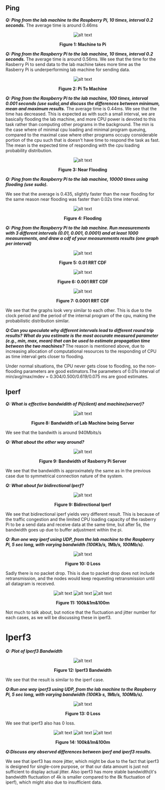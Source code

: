 ## Ping
***Q: Ping from the lab machine to the Raspberry Pi, 10 times, interval 0.2 seconds.***
The average time is around 0.46ms
<center>

![alt text](m_p02.png)


**Figure 1: Machine to Pi**

</center>

***Q: Ping from the Raspberry Pi to the lab machine, 10 times, interval 0.2 seconds.***
The average time is around 0.56ms.
We see that the time for the Rasberry Pi to send data to the lab machine takes more time as the Rasberry Pi is underperforming lab machine for sending data.

<center>

![alt text](p_m02.png)


**Figure 2: Pi To Machine**

</center>

***Q: Ping from the Raspberry Pi to the lab machine, 100 times, interval 0.001 seconds (use sudo),and discuss the differences between minimum, mean and maximum results.*** 
The average time is 0.44ms. We see that the time has decreased. This is expected as with such a small interval, we are basically flooding the lab machine, and more CPU power is devoted to this task rather than computing other programs in the background.
The min is the case where of minimal cpu loading and minimal program queuing, compared to the maximal case where other programs occupy considerable portion of the cpu such that is doesn't have time to respond the task as fast. The mean is the expected time of responding with the cpu loading probability distribution.

<center>

![alt text](ping_test.png)


**Figure 3: Near Flooding**

</center>

***Q: Ping from the Raspberry Pi to the lab machine, 10000 times using flooding (use sudo).***

We see that the average is 0.435, slightly faster than the near flooding for the same reason near flooding was faster than 0.02s time interval.
<center>

![alt text](flood.png)


**Figure 4: Flooding**

</center>


***Q: Ping from the Raspberry Pi to the lab machine. Run measurements with 3 different intervals (0.01, 0.001, 0.0001) and at least 1000 measurements, and draw a cdf of your measurements results (one graph per interval)***
<center>

![alt text](001RRT.png)


**Figure 5: 0.01 RRT CDF**

</center><center>

![alt text](0001RRT.png)


**Figure 6: 0.001 RRT CDF**

</center><center>

![alt text](00001RRT.png)


**Figure 7: 0.0001 RRT CDF**

</center>

We see that the graphs look very similar to each other. This is due to the clock period and the period of the internal program of the cpu, making the probabilistic distribution similar.

***Q:Can you speculate why different intervals lead to different round trip results? What do you estimate is the most accurate measured parameter (e.g., min, max, mean) that can be used to estimate propagation time between the two machines?***
The reason is mentioned above, due to increasing allocation of computational resources to the responding of CPU as time interval gets closer to flooding.

Under normal situations, the CPU never gets close to flooding, so the non-flooding parameters are good estimators.The parameters of 0.01s interval of min/avg/max/mdev = 0.304/0.500/0.619/0.075 ms are good estimates.


## Iperf

***Q: What is effective bandwidith of Pi(client) and machine(server)?***
<center>

![alt text](BW.png)


**Figure 8: Bandwidth of Lab Machine being Server**

</center>
We see that the bandwith is around 940Mbits/s

***Q: What about the other way around?***

<center>

![alt text](Bandwidth.png)


**Figure 9: Bandwidth of Rasberry Pi Server**

</center>
We see that the bandwidth is approximately the same as in the previous case due to symmetrical connection nature of the system.


***Q: What about for bidirectional Iperf?***

<center>

![alt text](output.png)


**Figure 9: Bidirectional Iperf**

</center>

We see that bidirectional iperf yields very different result. This is because of the traffic congestion and the limited CPU loading capacity of the rasberry Pi to be a send data and receive data at the same time,  but after 5s, the bandwidth goes up due to buffer adjustment within the pi.

***Q: Run one way iperf using UDP, from the lab machine to the Raspberry Pi, 5 sec long, with varying bandwidth (100Kb/s, 1Mb/s, 100Mb/s).***
<center>

![alt text](percent.png)


**Figure 10: 0 Loss**

</center>
Sadly there is no packet drop. This is due to packet drop does not include retransmission, and the nodes would keep requesting retransmission until all datagram is received.

<center>

![alt text](100kr.png)
![alt text](1mr.png)
![alt text](100mr.png)

**Figure 11: 100k&1m&100m**

</center>

Not much to talk about, but notice that the fluctuation and jitter number for each cases, as we will be discussing these in iperf3.

# Iperf3

***Q: Plot of Iperf3 Bandwidth***
<center>

![alt text](iperf3.png)


**Figure 12: Iperf3 Bandwidth**


</center>
We see that the result is similar to the iperf case.


***Q:Run one way iperf3 using UDP, from the lab machine to the Raspberry Pi, 5 sec long, with varying bandwidth (100Kb s, 1Mb/s, 100Mb/s).***
<center>

![alt text](percent.png)


**Figure 13: 0 Loss**

</center>

We see that iperf3 also has 0 loss.

<center>

![alt text](100k3.png)
![alt text](1m3.png)
![alt text](100m3.png)

**Figure 14: 100k&1m&100m**

</center>

***Q:Discuss any observed differences between iperf and iperf3 results.***

We see that iperf3 has more jitter, which might be due to the fact that iperf3 is designed for single-core purpose, or that our data amount is just not sufficient to display actual jitter. Also iperf3 has more stable bandwidth(it's bandwidth fluctuation of 4k is smaller compared to the 8k fluctuation of iperf), which might also due to insufficient data.